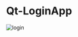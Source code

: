 # Qt-LoginApp
 
![login](https://user-images.githubusercontent.com/46938621/113749072-df359100-9711-11eb-891a-24bd7406882b.jpg)
